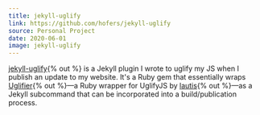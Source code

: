 ```yaml
---
title: jekyll-uglify
link: https://github.com/hofers/jekyll-uglify
source: Personal Project
date: 2020-06-01
image: jekyll-uglify
---
```

[jekyll-uglify](https://github.com/hofers/jekyll-uglify){% out %} is a Jekyll plugin I wrote to uglify my JS when I publish an update to my website. It's a Ruby gem that essentially wraps [Uglifier](https://github.com/lautis/uglifier){% out %}&mdash;a Ruby wrapper for UglifyJS by [lautis](https://github.com/lautis){% out %}&mdash;as a Jekyll subcommand that can be incorporated into a build/publication process.